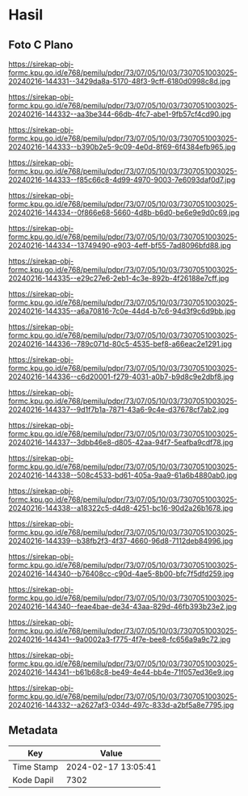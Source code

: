 # Hasil

## Foto C Plano

https://sirekap-obj-formc.kpu.go.id/e768/pemilu/pdpr/73/07/05/10/03/7307051003025-20240216-144331--3429da8a-5170-48f3-9cff-6180d0998c8d.jpg

https://sirekap-obj-formc.kpu.go.id/e768/pemilu/pdpr/73/07/05/10/03/7307051003025-20240216-144332--aa3be344-66db-4fc7-abe1-9fb57cf4cd90.jpg

https://sirekap-obj-formc.kpu.go.id/e768/pemilu/pdpr/73/07/05/10/03/7307051003025-20240216-144333--b390b2e5-9c09-4e0d-8f69-6f4384efb965.jpg

https://sirekap-obj-formc.kpu.go.id/e768/pemilu/pdpr/73/07/05/10/03/7307051003025-20240216-144333--f85c66c8-4d99-4970-9003-7e6093daf0d7.jpg

https://sirekap-obj-formc.kpu.go.id/e768/pemilu/pdpr/73/07/05/10/03/7307051003025-20240216-144334--0f866e68-5660-4d8b-b6d0-be6e9e9d0c69.jpg

https://sirekap-obj-formc.kpu.go.id/e768/pemilu/pdpr/73/07/05/10/03/7307051003025-20240216-144334--13749490-e903-4eff-bf55-7ad8096bfd88.jpg

https://sirekap-obj-formc.kpu.go.id/e768/pemilu/pdpr/73/07/05/10/03/7307051003025-20240216-144335--e29c27e6-2eb1-4c3e-892b-4f26188e7cff.jpg

https://sirekap-obj-formc.kpu.go.id/e768/pemilu/pdpr/73/07/05/10/03/7307051003025-20240216-144335--a6a70816-7c0e-44d4-b7c6-94d3f9c6d9bb.jpg

https://sirekap-obj-formc.kpu.go.id/e768/pemilu/pdpr/73/07/05/10/03/7307051003025-20240216-144336--789c071d-80c5-4535-bef8-a66eac2e1291.jpg

https://sirekap-obj-formc.kpu.go.id/e768/pemilu/pdpr/73/07/05/10/03/7307051003025-20240216-144336--c6d20001-f279-4031-a0b7-b9d8c9e2dbf8.jpg

https://sirekap-obj-formc.kpu.go.id/e768/pemilu/pdpr/73/07/05/10/03/7307051003025-20240216-144337--9d1f7b1a-7871-43a6-9c4e-d37678cf7ab2.jpg

https://sirekap-obj-formc.kpu.go.id/e768/pemilu/pdpr/73/07/05/10/03/7307051003025-20240216-144337--3dbb46e8-d805-42aa-94f7-5eafba9cdf78.jpg

https://sirekap-obj-formc.kpu.go.id/e768/pemilu/pdpr/73/07/05/10/03/7307051003025-20240216-144338--508c4533-bd61-405a-9aa9-61a6b4880ab0.jpg

https://sirekap-obj-formc.kpu.go.id/e768/pemilu/pdpr/73/07/05/10/03/7307051003025-20240216-144338--a18322c5-d4d8-4251-bc16-90d2a26b1678.jpg

https://sirekap-obj-formc.kpu.go.id/e768/pemilu/pdpr/73/07/05/10/03/7307051003025-20240216-144339--b38fb2f3-4f37-4660-96d8-7112deb84996.jpg

https://sirekap-obj-formc.kpu.go.id/e768/pemilu/pdpr/73/07/05/10/03/7307051003025-20240216-144340--b76408cc-c90d-4ae5-8b00-bfc7f5dfd259.jpg

https://sirekap-obj-formc.kpu.go.id/e768/pemilu/pdpr/73/07/05/10/03/7307051003025-20240216-144340--feae4bae-de34-43aa-829d-46fb393b23e2.jpg

https://sirekap-obj-formc.kpu.go.id/e768/pemilu/pdpr/73/07/05/10/03/7307051003025-20240216-144341--9a0002a3-f775-4f7e-bee8-fc656a9a9c72.jpg

https://sirekap-obj-formc.kpu.go.id/e768/pemilu/pdpr/73/07/05/10/03/7307051003025-20240216-144341--b61b68c8-be49-4e44-bb4e-71f057ed36e9.jpg

https://sirekap-obj-formc.kpu.go.id/e768/pemilu/pdpr/73/07/05/10/03/7307051003025-20240216-144332--a2627af3-034d-497c-833d-a2bf5a8e7795.jpg


## Metadata

| Key        | Value               |
| ---------- | ------------------- |
| Time Stamp | 2024-02-17 13:05:41 |
| Kode Dapil | 7302                |



